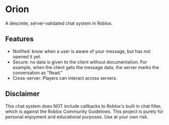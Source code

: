 # Orion

A descrete, server-validated chat system in Roblox.

## Features

- Notified: know when a user is aware of your message, but has not opened it yet.
- Secure: no data is given to the client without documentation. For example, when the client gets the message data, the server marks the conversation as "Read."
- Cross-server: Players can interact across servers.

## Disclaimer

This chat system does NOT include callbacks to Roblox's built in chat filter, which is against the Roblox Community Guidelines. This project is purely for personal enjoyment and educational purposes. Use at your own risk.
